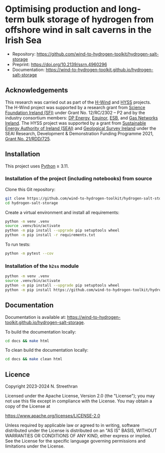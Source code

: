 # Optimising production and long-term bulk storage of hydrogen from offshore wind in salt caverns in the Irish Sea

- Repository: <https://github.com/wind-to-hydrogen-toolkit/hydrogen-salt-storage>
- Preprint: <https://doi.org/10.2139/ssrn.4960296>
- Documentation: <https://wind-to-hydrogen-toolkit.github.io/hydrogen-salt-storage>

## Acknowledgements

This research was carried out as part of the [H-Wind](https://www.marei.ie/project/h-wind) and [HYSS](https://hyss.ie/) projects.
The H-Wind project was supported by a research grant from [Science Foundation Ireland (SFI)](https://www.sfi.ie/) under Grant No. 12/RC/2302 – P2 and by the industry consortium members: [DP Energy](https://dpenergy.com/), [Equinor](https://www.equinor.com/), [ESB](https://esb.ie/), and [Gas Networks Ireland](https://www.gasnetworks.ie/).
The HYSS project was supported by a grant from [Sustainable Energy Authority of Ireland (SEAI)](https://www.seai.ie/) and [Geological Survey Ireland](https://www.gsi.ie/) under the SEAI Research, Development & Demonstration Funding Programme 2021, [Grant No. 21/RDD/725](https://www.seai.ie/seai-research/research-database/research-projects/details/hydrogen-salt-storage-assessment-hyss).

## Installation

This project uses [Python](https://www.python.org/) ≥ 3.11.

### Installation of the project (including notebooks) from source

Clone this Git repository:

```sh
git clone https://github.com/wind-to-hydrogen-toolkit/hydrogen-salt-storage.git
cd hydrogen-salt-storage
```

Create a virtual environment and install all requirements:

```sh
python -m venv .venv
source .venv/bin/activate
python -m pip install --upgrade pip setuptools wheel
python -m pip install -r requirements.txt
```

To run tests:

```sh
python -m pytest --cov
```

### Installation of the `h2ss` module

```sh
python -m venv .venv
source .venv/bin/activate
python -m pip install --upgrade pip setuptools wheel
python -m pip install https://github.com/wind-to-hydrogen-toolkit/hydrogen-salt-storage/archive/refs/heads/main.zip
```

## Documentation

Documentation is available at: <https://wind-to-hydrogen-toolkit.github.io/hydrogen-salt-storage>.

To build the documentation locally:

```sh
cd docs && make html
```

To clean build the documentation locally:

```sh
cd docs && make clean html
```

## Licence

Copyright 2023-2024 N. Streethran

Licensed under the Apache License, Version 2.0 (the "License"); you may not use this file except in compliance with the License. You may obtain a copy of the License at

<https://www.apache.org/licenses/LICENSE-2.0>

Unless required by applicable law or agreed to in writing, software distributed under the License is distributed on an "AS IS" BASIS, WITHOUT WARRANTIES OR CONDITIONS OF ANY KIND, either express or implied. See the License for the specific language governing permissions and limitations under the License.
